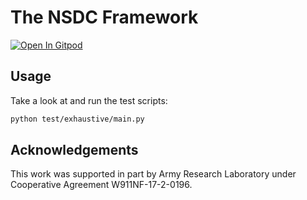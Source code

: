 # The NSDC Framework

[![Open In Gitpod](https://gitpod.io/button/open-in-gitpod.svg)](https://gitpod.io/#https://github.com/ANRGUSC/nsdc)

## Usage
Take a look at and run the test scripts:
```bash
python test/exhaustive/main.py
```

## Acknowledgements
This work was supported in part by Army Research Laboratory
under Cooperative Agreement
W911NF-17-2-0196.
